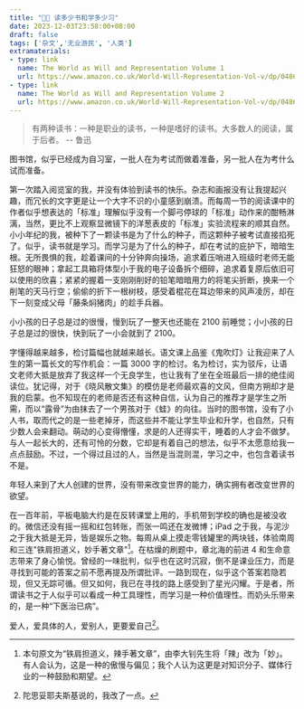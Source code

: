 ```yaml
---
title: "👨‍🎓 读多少书和学多少习"
date: 2023-12-03T23:58:00+08:00
draft: false
tags: ['杂文','无业游民', '人类']
extramaterials:
- type: link
  name: The World as Will and Representation Volume 1 
  url: https://www.amazon.co.uk/World-Will-Representation-Vol-v/dp/0486217612/ref=sr_1_1?crid=1SW0SHHG1HZOD&keywords=Arthur+Schopenhauer&qid=1701650013&sprefix=arthur+schopenhauer%2Caps%2C48&sr=8-1
- type: link
  name: The World as Will and Representation Volume 2
  url: https://www.amazon.co.uk/World-Will-Representation-Vol-v/dp/0486217620/ref=sr_1_2?crid=332DVCSOBSTMW&keywords=The+World+as+Will+and+Representation&qid=1701650047&sprefix=the+world+as+will+and+representation%2Caps%2C57&sr=8-2
---
```


> 有两种读书：一种是职业的读书，一种是嗜好的读书。大多数人的阅读，属于后者。 -- 鲁迅

图书馆，似乎已经成为自习室，一批人在为考试而做着准备，另一批人在为考什么试而准备。

第一次踏入阅览室的我，并没有体验到读书的快乐。杂志和画报没有让我提起兴趣，而冗长的文字更是让一个大字不识的小童感到崩溃。而每周一节的阅读课中的作者似乎想表达的「标准」理解似乎没有一个脚弓停球的「标准」动作来的酣畅淋漓，当然，更比不上观察显微镜下的洋葱表皮的「标准」实验流程来的顺其自然。小小年纪的我，被种下了一颗读书是为了什么的种子，而这颗种子被考试直接掐死了。似乎，读书就是学习。而学习是为了什么的种子，却在考试的庇护下，暗暗生根。无所畏惧的我，趁着课间的十分钟奔向操场，追求着压哨进入班级时老师无能狂怒的眼神；拿起工具箱将体型小于我的电子设备拆个细碎，追求着复原后依旧可以使用的欣喜；紧紧的握着一支刚刚削好的铅笔暗暗用力的将笔尖折断，换来一个削笔的天马行空；偷偷的折下一根树枝，感受着棍花在耳边带来的风声凌厉，却在下一刻变成父母「藤条焖猪肉」的趁手兵器。

小小孩的日子总是过的很慢，慢到玩了一整天也还能在 2100 前睡觉；小小孩的日子总是过的很快，快到玩了一小会就到了 2100。

字懂得越来越多，检讨篇幅也就越来越长。语文课上品鉴《鬼吹灯》让我迎来了人生的第一篇长文的写作机会：一篇 3000 字的检讨。名为检讨，实为驳斥，让语文老师大抵是放弃了我这样一个无良学生，也让我有了坐在全班最后一排的绝佳阅读位。犹记得，对于《晓风散文集》的模仿是老师最欢喜的文风，但南方朔却才是我的启蒙。也不知现在的老师是否还有这种自信，认为自己的推荐才是学生之所需，而以“露骨”为由抹去了一个男孩对于《蛙》的向往。当时的图书馆，没有了小人书，取而代之的是一些老掉牙，而这些并不能让学生毕业和升学，也自然，只有少数人会来翻动。萌动的心变得懵懂，求是的人还得实干，睡着的人才会不做梦。与人一起长大的，还有可怜的分数，它却是有着自己的想法，似乎不太愿意给我一点点鼓励。不过，一个得过且过的人，当然是当混则混，学习之中，也包含着读书不是。

年轻人来到了大人创建的世界，没有带来改变世界的能力，确实拥有者改变世界的欲望。

在一百年前，平板电脑大约是在反转课堂上用的，手机带到学校的确也是被没收的。微信还没有摇一摇和红包转账，而张一鸣还在发微博；iPad 之于我，与泥沙之于我大抵是无异，皆是娱乐之物。每周从桌上摸走零钱罐里的两块钱，体验南周和三连"铁肩担道义，妙手著文章"[^1]。在枯燥的刷题中，章北海的前进 4 和生命意志带来了身心愉悦。曾经的一味批判，似乎也在这时沉寂，倒不是课业压力，而是寻找到可能的答案之前不愿再提及所谓批评。一路到现在，似乎这个答案若隐若现，但又无踪可循。但又如何，我已在寻找的路上感受到了星光闪耀。于是者，所谓读书之于人似乎可以看成一种工具理性，而学习是一种价值理性。而奶头乐带来的，是一种“下医治已病”。

爱人，爱具体的人，爱别人，更要爱自己[^2]。


[^1]: 本句原文为“铁肩担道义，辣手著文章”，由李大钊先生将「辣」改为「妙」。有人会认为，这是一种的傲慢与偏见；我个人认为这更是对知识分子、媒体行业的一种鼓励和期望。
[^2]: 陀思妥耶夫斯基说的，我改了一点。